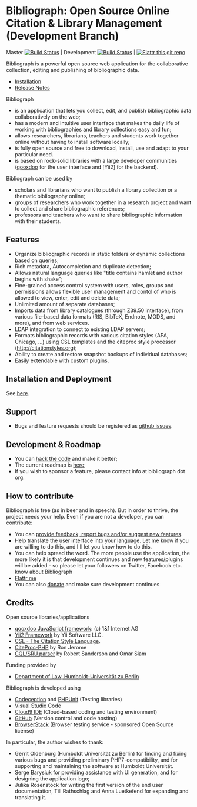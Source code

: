 # Bibliograph: Open Source Online Citation & Library Management (Development Branch)

Master [![Build Status](https://travis-ci.org/cboulanger/bibliograph.svg?branch=master)](https://github.com/cboulanger/bibliograph/tree/master) | Development [![Build Status](https://travis-ci.org/cboulanger/bibliograph.svg?branch=develop)](https://github.com/cboulanger/bibliograph/tree/develop) | [![Flattr this git repo](http://api.flattr.com/button/flattr-badge-large.png)](https://flattr.com/submit/auto?user_id=panyasan&url=https://github.com/cboulanger/bibliograph&title=Bibliograph&language=javascript&tags=github&category=software)

Bibliograph is a powerful open source web application for the collaborative
collection, editing and publishing of bibliographic data.

- [Installation](doc/install.md)
- [Release Notes](release-notes.md)

Bibliograph

- is an application that lets you collect, edit, and publish bibliographic data 
  collaboratively on the web;
- has a modern and intuitive user interface that makes the daily life of working 
  with bibliographies and library collections easy and fun;
- allows researchers, librarians, teachers and students work together online 
  without having to install software locally;
- is fully open source and free to download, install, use and adapt to your 
  particular need.
- is based on rock-solid libraries with a large developer communities 
  ([qooxdoo](https://www.qooxdoo.org) for the user interface and [Yii2] for the backend).

Bibliograph can be used by

- scholars and librarians who want to publish a library collection or a 
  thematic bibliography online;
- groups of researchers who work together in a research project and want to 
  collect and share bibliographic references;
- professors and teachers who want to share bibliographic information with their
  students.

## Features
- Organize bibliographic records in static folders or dynamic collections based 
  on queries;
- Rich metadata, Autocompletion and duplicate detection;
- Allows natural language queries like "title contains hamlet and author 
  begins with shake";
- Fine-grained access control system with users, roles, groups and permissions 
  allows flexible user management and contol of who is allowed to view, enter, 
  edit and delete data;
- Unlimited amount of separate databases;
- Imports data from library catalogues (through Z39.50 interface), from 
  various file-based data formats (RIS, BibTeX, Endnote, MODS, and more), and
  from web services.
- LDAP integration to connect to existing LDAP servers;  
- Formats bibliographic records with various citation styles (APA, Chicago, ...) 
  using CSL templates and the citeproc style processor (http://citationstyles.org);
- Ability to create and restore snapshot backups of individual databases;
- Easily extendable with custom plugins.

## Installation and Deployment
See [here](doc/install.md).

## Support
- Bugs and feature requests should be registered as [github issues](https://github.com/cboulanger/bibliograph/issues).

## Development & Roadmap
- You can [hack the code](doc/development.md) and make it better;
- The current roadmap is [here](doc/roadmap.md);
- If you wish to sponsor a feature, please contact info at bibliograph dot org.

## How to contribute
Bibliograph is free (as in beer and in speech). But in order to thrive, the
project needs your help. Even if you are not a developer, you can contribute:
- You can [provide feedback, report bugs and/or suggest new features](https://github.com/cboulanger/bibliograph/issues).
- Help translate the user interface into your language. Let me know if you 
  are willing to do this, and I'll let you know how to do this.
- You can help spread the word. The more people use the application, the more
  likely it is that development continues and new features/plugins will be 
  added - so please let your followers on Twitter, Facebook etc. know about
  Bibliograph
- [Flattr me](https://flattr.com/submit/auto?user_id=panyasan&url=https://github.com/cboulanger/bibliograph&title=Bibliograph&language=javascript&tags=github&category=software)  
- You can also [donate](http://sourceforge.net/p/bibliograph/donate) and make sure 
  development continues

## Credits
Open source libraries/applications
- [qooxdoo JavaScript framework](http://www.qooxdoo.org): (c) 1&1 Internet AG 
- [Yii2 Framework](http://www.yiiframework.com) by Yii Software LLC. 
- [CSL - The Citation Style Language](http://www.citationstyles.org).
- [CiteProc-PHP](https://bitbucket.org/rjerome/citeproc-php/) by Ron Jerome
- [CQL/SRU parser](https://github.com/simar0at/sru-cql-parser) by Robert Sanderson and Omar Siam

Funding provided by
- [Department of Law, Humboldt-Universität zu Berlin](http://www.rewi.hu-berlin.de)

Bibliograph is developed using
- [Codeception](https://codeception.com) and [PHPUnit](https://phpunit.de) (Testing libraries)
- [Visual Studio Code](https://code.visualstudio.com)
- [Cloud9 IDE](http://c9.io) (Cloud-based coding and testing environment)
- [GitHub](http://github.com) (Version control and code hosting)
- [BrowserStack](http://browserstack.com) (Browser testing service - sponsored Open Source license)

In particular, the author wishes to thank:
- Gerrit Oldenburg (Humboldt Universität zu Berlin) for finding and fixing various
  bugs and providing preliminary PHP7-compatibility, and for supporting and
  maintaining the software at Humboldt Universität.
- Serge Barysiuk for providing assistance with UI generation, and for designing
  the application logo;
- Julika Rosenstock for writing the first version of the end user documentation, 
  Till Rathschlag and Anna Luetkefend for expanding and translating it. 